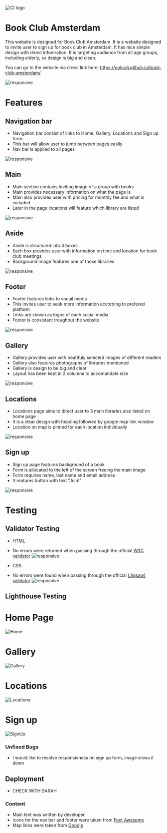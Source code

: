 ![CI logo](https://codeinstitute.s3.amazonaws.com/fullstack/ci_logo_small.png)

# Book Club Amsterdam

This website is designed for Book Club Amsterdam. It is a website designed to invite user to sign up for book club in Amsterdam. It has nice simple design with direct infomration. It is targeting audiance from all age groups, including elderly, so design is big and clean. 

You can go to the website via direct link here: https://gokralj.github.io/book-club-amsterdam/

![responsive](assets/images/read-me/ami-responsive.webp)

# Features

## Navigation bar 

 - Navigation bar consist of links to Home, Gallery, Locations and Sign up form.
 - This bar will allow user to jump between pages easily
 - Nav bar is applied to all pages 

 ![responsive](assets/images/read-me/nav-bar.PNG)

 ## Main

 - Main section contains inviting image of a group with books 
 - Main provides necessary information on what the page is 
 - Main also provides user with pricing for monthly fee and what is included 
 - Later in the page locations will feature which library are listed

 ![responsive](assets/images/read-me/main.PNG)

 ## Aside 

 - Aside is structured into 3 boxes
 - Each box provides user with information on time and location for book club meetings
 - Background image features one of those libraries 

 ![responsive](assets/images/read-me/aside.PNG)

 ## Footer 

- Footer features links to socail media
- This invites user to seek more information according to prefered platform
- Links are shown as logos of each social media 
- Footer is consistant troughout the website

![responsive](assets/images/read-me/footer.PNG)

## Gallery 

- Gallery provides user with beatifuly selected images of different readers 
- Gallery also features photographs of libraries mentioned
- Gallery is design to be big and clear 
- Layout has been kept in 2 columns to accomandate size

![responsive](assets/images/read-me/gallery.PNG)

## Locations 

- Locations page aims to direct user to 3 main libraries also listed on home page
- It is a clear design with heading followed by google map link window
- Location on map is pinned for each location individually 

![responsive](assets/images/read-me/locations.PNG)

## Sign up

- Sign up page features background of a book 
- Form is allocated to the left of the screen freeing the main image 
- Form requires name, last name and email address
- It reatures button with text "Join!"

![responsive](assets/images/read-me/signup.PNG)


# Testing 

## Validator Testing

- HTML
- No errors were returned when passing through the official [W3C validator](https://validator.w3.org/nu/?doc=https%3A%2F%2Fgokralj.github.io%2Fbook-club-amsterdam%2F)
![responsive](assets/images/read-me/html-validator.PNG)

- CSS
- No errors were found when passing through the official [(Jigsaw) validator](https://jigsaw.w3.org/css-validator/validator?uri=https%3A%2F%2Fgokralj.github.io%2Fbook-club-amsterdam%2F&profile=css3svg&usermedium=all&warning=1&vextwarning=&lang=en)
![resposnive](assets/images/read-me/css-validator.PNG)


## Lighthouse Testing

# Home Page
![Home](assets/images/read-me/lighthouse-home.PNG)
# Gallery 
![Gallery](assets/images/read-me/lighthouse-gallery.PNG)
# Locations 
![Locations](assets/images/read-me/lighthouse-locations.PNG)
# Sign up
![SignUp](assets/images/read-me/lighthouse-signup.PNG)

### Unfixed Bugs 

- I would like to resolve responsivness on sign up form, image slows it down


## Deployment 

- CHECK WITH SARAH 


### Content 

- Main text was written by developer
- Icons for the nav bar and footer were taken from [Font Awesome](https://fontawesome.com/)
- Map links were taken from [Google](https://google.com)